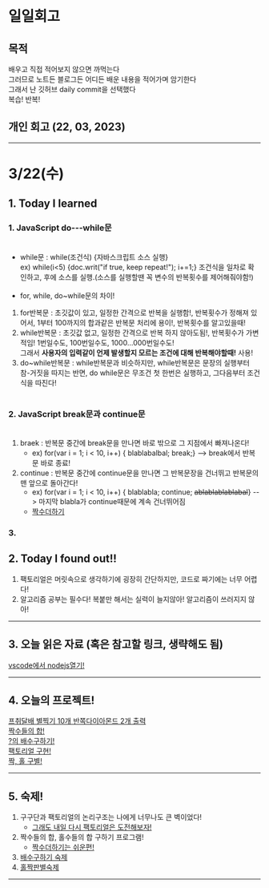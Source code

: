 # 일일회고

## 목적
배우고 직접 적어보지 않으면 까먹는다   
그러므로 노트든 블로그든 어디든 배운 내용을 적어가며 암기한다   
그래서 난 깃허브 daily commit을 선택했다   
복습! 반복!

## 개인 회고 (22, 03, 2023)

- - - -
# 3/22(수)

## 1. Today I learned
### 1.  JavaScript do---while문<br><br>
 * while문 : while(조건식) {자바스크립트 소스 실행} <br>
 ex) while(i<5) {doc.writ("if true, keep repeat!"); i+=1;}
 조건식을 일차로 확인하고, 후에 소스를 실행.(소스를 실행할땐 꼭 변수의 반복횟수를 제어해줘야함!)<br><br>
 * for, while, do~while문의 차이!
  1. for반복문 : 초깃값이 있고, 일정한 간격으로 반복을 실행함!, 반복횟수가 정해져 있어서, 1부터 100까지의 합과같은 반복문 처리에 용이!, 반복횟수를 알고있을때!<br>
  2. while반복문 : 초깃값 없고, 일정한 간격으로 반복 하지 않아도됨!, 반복횟수가 가변적임! 1번일수도, 100번일수도, 1000...000번일수도!<br>
  그래서 **사용자의 입력같이 언제 발생할지 모르는 조건에 대해 반복해야할때!** 사용!<br>
  3. do~while반복문 : while반복문과 비슷하지만, while반복문은 문장의 실행부터 참-거짓을 따지는 반면, do while문은 무조건 첫 한번은 실행하고, 그다음부터 조건식을 따진다!<br><br>

### 2. JavaScript break문과 continue문<br><br>
  1. braek : 반복문 중간에 break문을 만나면 바로 밖으로 그 지점에서 빠져나온다! <br>
     * ex) for(var i = 1; i < 10, i++) { blablabalbal; break;} --> break에서 반복문 바로 종료!<br>
  2. continue : 반복문 중간에 continue문을 만나면 그 반복문장을 건너뛰고 반복문의 맨 앞으로 돌아간다!<br>
     * ex) for(var i = 1; i < 10, i++) { blablabla; continue; ~~ablablablablabal~~} --> 마지막 blabla가 continue때문에 계속 건너뛰어짐<br>
     * [짝수더하기](https://github.com/Jaero0/DailyCommitBeginner_till_ExpertBackend/blob/main/Projects/%EC%A7%9D%EC%88%98%EB%8D%94%ED%95%98%EA%B8%B0.html)<br>
 
### 3. 

## 2. Today I found out!!
  1. 팩토리얼은 머릿속으로 생각하기에 굉장히 간단하지만, 코드로 짜기에는 너무 어렵다! <br>
  2. 알고리즘 공부는 필수다! 복붙만 해서는 실력이 늘지않아! 알고리즘이 쓰러지지 않아!
- - - -

## 3. 오늘 읽은 자료 (혹은 참고할 링크, 생략해도 됨)
[vscode에서 nodejs열기!](https://kimvampa.tistory.com/101)
- - - -
 
## 4. 오늘의 프로젝트!
[프취달배 별찍기 10개 반쪽다이아몬드 2개 출력](https://github.com/Jaero0/DailyCommitBeginner_till_ExpertBackend/blob/main/Projects/%EB%B3%84%EC%B0%8D%EA%B8%B0/%ED%94%84%EC%B7%A8%EB%8B%AC%20%EB%B3%84%EC%B0%8D%EA%B8%B0%EB%AC%B8%EC%A0%9C.html)
<br>
[짝수들의 합!](https://github.com/Jaero0/DailyCommitBeginner_till_ExpertBackend/blob/main/Projects/%EC%A7%9D%EB%8D%94/%EC%A7%9D%EC%88%98%EB%8D%94%ED%95%98%EA%B8%B0.html) <br>
[?의 배수구하기!](https://github.com/Jaero0/DailyCommitBeginner_till_ExpertBackend/blob/main/Projects/%3F%EC%9D%98%20%EB%B0%B0%EC%88%98%20%EA%B5%AC%ED%95%98%EA%B8%B0.html) <br>
[팩토리얼 구현!](https://github.com/Jaero0/DailyCommitBeginner_till_ExpertBackend/blob/main/Projects/factos!.html) <br>
[짝, 홀 구별!](https://github.com/Jaero0/DailyCommitBeginner_till_ExpertBackend/blob/main/Projects/%EC%A7%9D%2C%20%ED%99%80%20%ED%8C%90%EB%B3%84.html)
- - - -
## 5. 숙제!
1. 구구단과 팩토리얼의 논리구조는 나에게 너무나도 큰 벽이었다! 
   * [그래도 내일 다시 팩토리얼은 도전해보자!](https://github.com/Jaero0/DailyCommitBeginner_till_ExpertBackend/blob/main/Projects/factos!.html)
2. 짝수들의 합, 홀수들의 합 구하기 프로그램!
   * [짝수더하기는 쉬운편!](https://github.com/Jaero0/DailyCommitBeginner_till_ExpertBackend/blob/main/Projects/%EC%A7%9D%EB%8D%94/%EC%A7%9D%EB%8D%94%EC%88%99%EC%A0%9C.html)
3. [배수구하기 숙제](https://github.com/Jaero0/DailyCommitBeginner_till_ExpertBackend/blob/main/Projects/%EB%B0%B0%EC%88%98%EA%B5%AC%ED%95%98%EA%B8%B0/%EB%B0%B0%EC%88%98%EA%B5%AC%ED%95%98%EA%B8%B0%20%EC%88%99%EC%A0%9C.html)
4. [홀짝판별숙제](https://github.com/Jaero0/DailyCommitBeginner_till_ExpertBackend/blob/main/Projects/%ED%99%80%EC%A7%9D/%ED%99%80%EC%A7%9D%ED%8C%90%EB%B3%84%EC%88%99%EC%A0%9C.html)
- - - -

